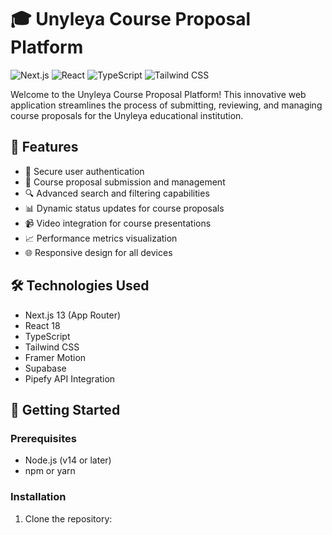 # 🎓 Unyleya Course Proposal Platform

![Next.js](https://img.shields.io/badge/Next.js-13.4.13-black?style=for-the-badge&logo=next.js)
![React](https://img.shields.io/badge/React-18.2.0-blue?style=for-the-badge&logo=react)
![TypeScript](https://img.shields.io/badge/TypeScript-5.1.6-blue?style=for-the-badge&logo=typescript)
![Tailwind CSS](https://img.shields.io/badge/Tailwind_CSS-3.3.3-38B2AC?style=for-the-badge&logo=tailwind-css)

Welcome to the Unyleya Course Proposal Platform! This innovative web application streamlines the process of submitting, reviewing, and managing course proposals for the Unyleya educational institution.

## 🌟 Features

- 🔐 Secure user authentication
- 📝 Course proposal submission and management
- 🔍 Advanced search and filtering capabilities
- 📊 Dynamic status updates for course proposals
- 📹 Video integration for course presentations
- 📈 Performance metrics visualization
- 🌐 Responsive design for all devices

## 🛠 Technologies Used

- Next.js 13 (App Router)
- React 18
- TypeScript
- Tailwind CSS
- Framer Motion
- Supabase
- Pipefy API Integration

## 🚀 Getting Started

### Prerequisites

- Node.js (v14 or later)
- npm or yarn

### Installation

1. Clone the repository:

